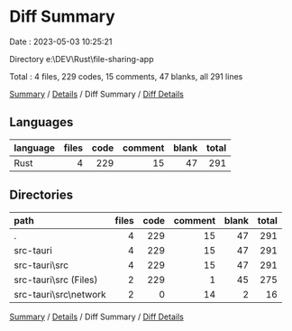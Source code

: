 # Diff Summary

Date : 2023-05-03 10:25:21

Directory e:\\DEV\\Rust\\file-sharing-app

Total : 4 files,  229 codes, 15 comments, 47 blanks, all 291 lines

[Summary](results.md) / [Details](details.md) / Diff Summary / [Diff Details](diff-details.md)

## Languages
| language | files | code | comment | blank | total |
| :--- | ---: | ---: | ---: | ---: | ---: |
| Rust | 4 | 229 | 15 | 47 | 291 |

## Directories
| path | files | code | comment | blank | total |
| :--- | ---: | ---: | ---: | ---: | ---: |
| . | 4 | 229 | 15 | 47 | 291 |
| src-tauri | 4 | 229 | 15 | 47 | 291 |
| src-tauri\\src | 4 | 229 | 15 | 47 | 291 |
| src-tauri\\src (Files) | 2 | 229 | 1 | 45 | 275 |
| src-tauri\\src\\network | 2 | 0 | 14 | 2 | 16 |

[Summary](results.md) / [Details](details.md) / Diff Summary / [Diff Details](diff-details.md)